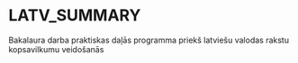 LATV_SUMMARY
============

Bakalaura darba praktiskas daļās programma priekš latviešu valodas rakstu kopsavilkumu veidošanās
